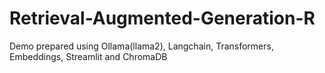 # Retrieval-Augmented-Generation-R
Demo prepared using Ollama(llama2), Langchain, Transformers, Embeddings, Streamlit and ChromaDB
